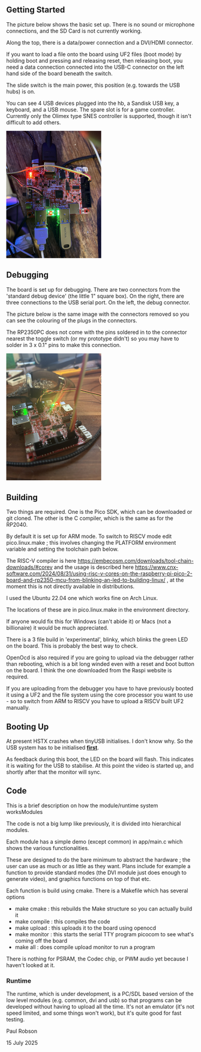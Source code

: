 ## Getting Started

The picture below shows the basic set up. There is no sound or microphone connections, and the SD Card is not currently working. 

Along the top, there is a data/power connection and a DVI/HDMI connector. 

If you want to load a file onto the board using UF2 files (boot mode) by holding boot and pressing and releasing reset, then releasing boot, you need a data connection connected into the USB-C connector on the left hand side of the board beneath the switch.

The slide switch is the main power, this position (e.g. towards the USB hubs) is on.

You can see 4 USB devices plugged into the hb, a Sandisk USB key, a keyboard, and a USB mouse. The spare slot is for a game controller. Currently only the Olimex type SNES controller is supported, though it isn't difficult to add others.



<img src="./assets/wiring.jpg" alt="wiring" style="zoom: 33%;" />

## Debugging

The board is set up for debugging. There are two connectors from the 'standard debug device' (the little 1" square box). On the right, there are three connections to the USB serial port. On the left, the debug connector. 

The picture below is the same image with the connectors removed so you can see the colouring of the plugs in the connectors.

The RP2350PC does not come with the pins soldered in to the connector nearest the toggle switch (or my prototype didn't) so you may have to solder in 3 x 0.1" pins to make this connection.

<img src="./assets/Connections to RP2350PC.jpg" alt="Connections to RP2350PC" style="zoom: 33%;" />

## Building

Two things are required. One is the Pico SDK, which can be downloaded or git cloned. The other is the C compiler, which is the same as for the RP2040.

By default it is set up for ARM mode. To switch to RISCV mode edit pico.linux.make ; this involves changing the PLATFORM environment variable and setting the toolchain path below.

The RISC-V compiler is here https://embecosm.com/downloads/tool-chain-downloads/#corev and the usage is described here https://www.cnx-software.com/2024/08/31/using-risc-v-cores-on-the-raspberry-pi-pico-2-board-and-rp2350-mcu-from-blinking-an-led-to-building-linux/ , at the moment this is not directly available in distributions.

I used the Ubuntu 22.04 one which works fine on Arch Linux.

The locations of these are in pico.linux.make in the environment directory. 

If anyone would fix this for Windows (can't abide it) or Macs (not a billionaire) it would be much appreciated.

There is a 3 file build in 'experimental', blinky, which blinks the green LED on the board. This is probably the best way to check.

OpenOcd is also required if you are going to upload via the debugger rather than rebooting, which is a bit long winded even with a reset and boot button on the board. I think the one downloaded from the Raspi website is required.  

If you are uploading from the debugger you have to have previously booted it using a UF2 and the file system using the core processor you want to use - so to switch from ARM to RISCV you have to upload a RISCV built UF2 manually. 

## Booting Up

At present HSTX crashes when tinyUSB initialises. I don't know why. So the USB system has to be initialised **<u>first</u>**.

As feedback during this boot, the LED on the board will flash. This indicates it is waiting for the USB to stabilise.  At this point the video is started up, and shortly after that the monitor will sync.

## Code

This is a brief description on how the module/runtime system worksModules

The code is not a big lump like previously, it is divided into hierarchical modules. 

Each module has a simple demo (except common) in app/main.c which shows the various functionalities.

These are designed to do the bare minimum to abstract the hardware ; the user can use as much or as little as they want. Plans include for example a function to provide standard modes (the DVI module just does enough to generate video), and graphics functions on top of that etc.

Each function is build using cmake. There is a Makefile which has several options 

- make cmake : this rebuilds the Make structure so you can actually build it
- make compile : this compiles the code
- make upload : this uploads it to the board using openocd
- make monitor : this starts the serial TTY program picocom to see what's coming off the board
- make all : does compile upload monitor to run a program

There is nothing for PSRAM, the Codec chip, or PWM audio yet because I haven't looked at it.

### Runtime

The runtime, which is under development, is a PC/SDL based version of the low level modules (e.g. common, dvi and usb) so that programs can be developed without having to upload all the time. It's not an emulator (it's not speed limited, and some things won't work), but it's quite good for fast testing.

Paul Robson

15 July 2025
